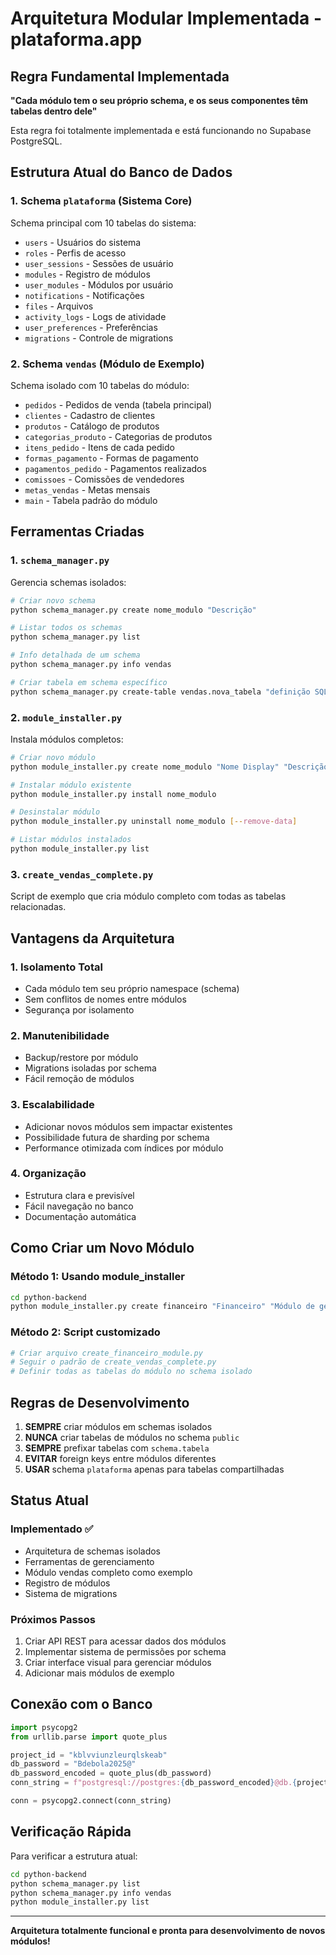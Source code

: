 # Arquitetura Modular Implementada - plataforma.app

## Regra Fundamental Implementada

**"Cada módulo tem o seu próprio schema, e os seus componentes têm tabelas dentro dele"**

Esta regra foi totalmente implementada e está funcionando no Supabase PostgreSQL.

## Estrutura Atual do Banco de Dados

### 1. Schema `plataforma` (Sistema Core)
Schema principal com 10 tabelas do sistema:
- `users` - Usuários do sistema
- `roles` - Perfis de acesso
- `user_sessions` - Sessões de usuário
- `modules` - Registro de módulos
- `user_modules` - Módulos por usuário
- `notifications` - Notificações
- `files` - Arquivos
- `activity_logs` - Logs de atividade
- `user_preferences` - Preferências
- `migrations` - Controle de migrations

### 2. Schema `vendas` (Módulo de Exemplo)
Schema isolado com 10 tabelas do módulo:
- `pedidos` - Pedidos de venda (tabela principal)
- `clientes` - Cadastro de clientes
- `produtos` - Catálogo de produtos
- `categorias_produto` - Categorias de produtos
- `itens_pedido` - Itens de cada pedido
- `formas_pagamento` - Formas de pagamento
- `pagamentos_pedido` - Pagamentos realizados
- `comissoes` - Comissões de vendedores
- `metas_vendas` - Metas mensais
- `main` - Tabela padrão do módulo

## Ferramentas Criadas

### 1. `schema_manager.py`
Gerencia schemas isolados:
```bash
# Criar novo schema
python schema_manager.py create nome_modulo "Descrição"

# Listar todos os schemas
python schema_manager.py list

# Info detalhada de um schema
python schema_manager.py info vendas

# Criar tabela em schema específico
python schema_manager.py create-table vendas.nova_tabela "definição SQL"
```

### 2. `module_installer.py`
Instala módulos completos:
```bash
# Criar novo módulo
python module_installer.py create nome_modulo "Nome Display" "Descrição"

# Instalar módulo existente
python module_installer.py install nome_modulo

# Desinstalar módulo
python module_installer.py uninstall nome_modulo [--remove-data]

# Listar módulos instalados
python module_installer.py list
```

### 3. `create_vendas_complete.py`
Script de exemplo que cria módulo completo com todas as tabelas relacionadas.

## Vantagens da Arquitetura

### 1. Isolamento Total
- Cada módulo tem seu próprio namespace (schema)
- Sem conflitos de nomes entre módulos
- Segurança por isolamento

### 2. Manutenibilidade
- Backup/restore por módulo
- Migrations isoladas por schema
- Fácil remoção de módulos

### 3. Escalabilidade
- Adicionar novos módulos sem impactar existentes
- Possibilidade futura de sharding por schema
- Performance otimizada com índices por módulo

### 4. Organização
- Estrutura clara e previsível
- Fácil navegação no banco
- Documentação automática

## Como Criar um Novo Módulo

### Método 1: Usando module_installer
```bash
cd python-backend
python module_installer.py create financeiro "Financeiro" "Módulo de gestão financeira"
```

### Método 2: Script customizado
```python
# Criar arquivo create_financeiro_module.py
# Seguir o padrão de create_vendas_complete.py
# Definir todas as tabelas do módulo no schema isolado
```

## Regras de Desenvolvimento

1. **SEMPRE** criar módulos em schemas isolados
2. **NUNCA** criar tabelas de módulos no schema `public`
3. **SEMPRE** prefixar tabelas com `schema.tabela`
4. **EVITAR** foreign keys entre módulos diferentes
5. **USAR** schema `plataforma` apenas para tabelas compartilhadas

## Status Atual

### Implementado ✅
- Arquitetura de schemas isolados
- Ferramentas de gerenciamento
- Módulo vendas completo como exemplo
- Registro de módulos
- Sistema de migrations

### Próximos Passos
1. Criar API REST para acessar dados dos módulos
2. Implementar sistema de permissões por schema
3. Criar interface visual para gerenciar módulos
4. Adicionar mais módulos de exemplo

## Conexão com o Banco

```python
import psycopg2
from urllib.parse import quote_plus

project_id = "kblvviunzleurqlskeab"
db_password = "Bdebola2025@"
db_password_encoded = quote_plus(db_password)
conn_string = f"postgresql://postgres:{db_password_encoded}@db.{project_id}.supabase.co:5432/postgres"

conn = psycopg2.connect(conn_string)
```

## Verificação Rápida

Para verificar a estrutura atual:
```bash
cd python-backend
python schema_manager.py list
python schema_manager.py info vendas
python module_installer.py list
```

---

**Arquitetura totalmente funcional e pronta para desenvolvimento de novos módulos!**